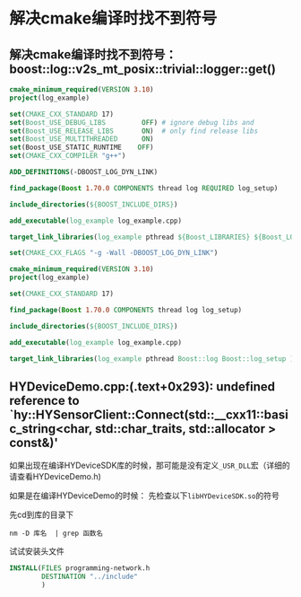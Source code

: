 # 解决cmake编译时找不到符号

## 解决cmake编译时找不到符号：boost::log::v2s_mt_posix::trivial::logger::get()

```cmake
cmake_minimum_required(VERSION 3.10)
project(log_example)

set(CMAKE_CXX_STANDARD 17)
set(Boost_USE_DEBUG_LIBS         OFF) # ignore debug libs and
set(Boost_USE_RELEASE_LIBS       ON)  # only find release libs
set(Boost_USE_MULTITHREADED      ON)
set(Boost_USE_STATIC_RUNTIME    OFF)
set(CMAKE_CXX_COMPILER "g++")

ADD_DEFINITIONS(-DBOOST_LOG_DYN_LINK)

find_package(Boost 1.70.0 COMPONENTS thread log REQUIRED log_setup)

include_directories(${BOOST_INCLUDE_DIRS})

add_executable(log_example log_example.cpp)

target_link_libraries(log_example pthread ${Boost_LIBRARIES} ${Boost_LOG_LIBRARY} )

set(CMAKE_CXX_FLAGS "-g -Wall -DBOOST_LOG_DYN_LINK")
```

```cmake
cmake_minimum_required(VERSION 3.10)
project(log_example)

set(CMAKE_CXX_STANDARD 17)

find_package(Boost 1.70.0 COMPONENTS thread log log_setup)

include_directories(${BOOST_INCLUDE_DIRS})

add_executable(log_example log_example.cpp)

target_link_libraries(log_example pthread Boost::log Boost::log_setup )
```

## HYDeviceDemo.cpp:(.text+0x293): undefined reference to `hy::HYSensorClient::Connect(std::__cxx11::basic_string<char, std::char_traits<char>, std::allocator<char> > const&)'

如果出现在编译HYDeviceSDK库的时候，那可能是没有定义`_USR_DLL`宏（详细的请查看HYDeviceDemo.h)

如果是在编译HYDeviceDemo的时候：
先检查以下`libHYDeviceSDK.so`的符号

先cd到库的目录下

```
nm -D 库名  | grep 函数名
```

试试安装头文件
```cmake
INSTALL(FILES programming-network.h
        DESTINATION "../include"
        )
```